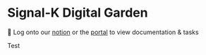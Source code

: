 # Signal-K Digital Garden

🔗 Log onto our [notion](https://www.notion.so/skinetics/Signal-Kinetics-4c3a0eaa11914a5f84a59c01de860c57) or the [portal](https://docs.skinetics.tech) to view documentation & tasks

Test

<!--Figure out how to link with notion, utterances, slack/kyber, discord/matrix/keybase, etc-->
